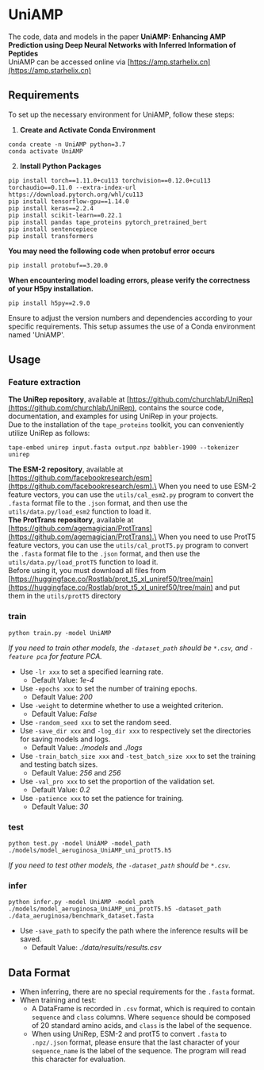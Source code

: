 # UniAMP
The code, data and models in the paper **UniAMP: Enhancing AMP Prediction using Deep Neural Networks with Inferred Information of Peptides**\
UniAMP can be accessed online via [https://amp.starhelix.cn](https://amp.starhelix.cn)

## Requirements
To set up the necessary environment for UniAMP, follow these steps:
1. **Create and Activate Conda Environment**
~~~
conda create -n UniAMP python=3.7
conda activate UniAMP
~~~
2. **Install Python Packages**
~~~
pip install torch==1.11.0+cu113 torchvision==0.12.0+cu113 torchaudio==0.11.0 --extra-index-url https://download.pytorch.org/whl/cu113
pip install tensorflow-gpu==1.14.0
pip install keras==2.2.4
pip install scikit-learn==0.22.1
pip install pandas tape_proteins pytorch_pretrained_bert
pip install sentencepiece
pip install transformers
~~~
**You may need the following code when protobuf error occurs**
~~~
pip install protobuf==3.20.0
~~~

**When encountering model loading errors, please verify the correctness of your H5py installation.**
~~~
pip install h5py==2.9.0
~~~
Ensure to adjust the version numbers and dependencies according to your specific requirements. This setup assumes the use of a Conda environment named 'UniAMP'.

## Usage
### Feature extraction
**The UniRep repository**, available at [https://github.com/churchlab/UniRep](https://github.com/churchlab/UniRep), contains the source code, documentation, and examples for using UniRep in your projects.\
Due to the installation of the `tape_proteins` toolkit, you can conveniently utilize UniRep as follows:
~~~
tape-embed unirep input.fasta output.npz babbler-1900 --tokenizer unirep
~~~
**The ESM-2 repository**, available at [https://github.com/facebookresearch/esm](https://github.com/facebookresearch/esm).\
When you need to use ESM-2 feature vectors, you can use the `utils/cal_esm2.py` program to convert the `.fasta` format file to the `.json` format, and then use the `utils/data.py/load_esm2` function to load it.\
**The ProtTrans repository**, available at [https://github.com/agemagician/ProtTrans](https://github.com/agemagician/ProtTrans).\
When you need to use ProtT5 feature vectors, you can use the `utils/cal_protT5.py` program to convert the `.fasta` format file to the `.json` format, and then use the `utils/data.py/load_protT5` function to load it.\
Before using it, you must download all files from [https://huggingface.co/Rostlab/prot_t5_xl_uniref50/tree/main](https://huggingface.co/Rostlab/prot_t5_xl_uniref50/tree/main) and put them in the `utils/protT5` directory

### train
~~~
python train.py -model UniAMP
~~~
_If you need to train other models, the `-dataset_path` should be `*.csv`, and `-feature pca` for feature PCA._
- Use `-lr xxx` to set a specified learning rate.
  - Default Value: _1e-4_
- Use `-epochs xxx` to set the number of training epochs.
  - Default Value: _200_
- Use `-weight` to determine whether to use a weighted criterion.
  - Default Value: _False_
- Use `-random_seed xxx` to set the random seed.
- Use `-save_dir xxx` and `-log_dir xxx` to respectively set the directories for saving models and logs.
  - Default Value: _./models_ and _./logs_
- Use `-train_batch_size xxx` and `-test_batch_size xxx` to set the training and testing batch sizes.
  - Default Value: _256_ and _256_
- Use `-val_pro xxx` to set the proportion of the validation set.
  - Default Value: _0.2_
- Use `-patience xxx` to set the patience for training.
  - Default Value: _30_
### test
~~~
python test.py -model UniAMP -model_path ./models/model_aeruginosa_UniAMP_uni_protT5.h5
~~~
_If you need to test other models, the `-dataset_path` should be `*.csv`._
### infer
~~~
python infer.py -model UniAMP -model_path ./models/model_aeruginosa_UniAMP_uni_protT5.h5 -dataset_path ./data_aeruginosa/benchmark_dataset.fasta
~~~
- Use `-save_path` to specify the path where the inference results will be saved.
  - Default Value: _./data/results/results.csv_
## Data Format
- When inferring, there are no special requirements for the `.fasta` format.
- When training and test:
  - A DataFrame is recorded in `.csv` format, which is required to contain `sequence` and `class` columns. Where `sequence` should be composed of 20 standard amino acids, and `class` is the label of the sequence.
  - When using UniRep, ESM-2 and protT5 to convert `.fasta` to `.npz/.json` format, please ensure that the last character of your `sequence_name` is the label of the sequence. The program will read this character for evaluation.
